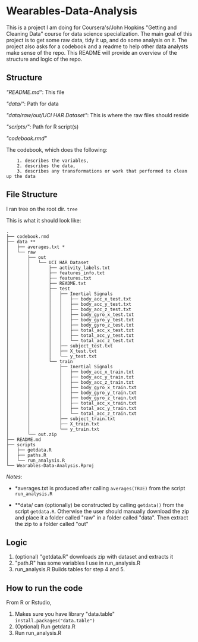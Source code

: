 # Wearables-Data-Analysis

This is a project I am doing for Coursera's/John Hopkins "Getting and Cleaning Data" course for data science specialization.
The main goal of this project is to get some raw data, tidy it up, and do some analysis on it. The project also asks for a codebook and a readme to help other data analysts make sense of the repo.
This README will provide an overview of the structure and logic of the repo.

## Structure

_"README.md"_: This file

_"data/"_: Path for data

_"data/raw/out/UCI HAR Dataset"_: This is where the raw files should reside

_"scripts/"_: Path for R script(s)

_"codebook.rmd"_

The codebook, which does the following:

        1. describes the variables,
        2. describes the data,
        3. describes any transformations or work that performed to clean up the data 

## File Structure

I ran tree on the root dir.
`tree`

This is what it should look like:

<!-- language: lang-none -->
    .
    ├── codebook.rmd
    ├── data **
    │   ├── averages.txt *
    │   └── raw
    │       ├── out
    │       │   └── UCI HAR Dataset
    │       │       ├── activity_labels.txt
    │       │       ├── features_info.txt
    │       │       ├── features.txt
    │       │       ├── README.txt
    │       │       ├── test
    │       │       │   ├── Inertial Signals
    │       │       │   │   ├── body_acc_x_test.txt
    │       │       │   │   ├── body_acc_y_test.txt
    │       │       │   │   ├── body_acc_z_test.txt
    │       │       │   │   ├── body_gyro_x_test.txt
    │       │       │   │   ├── body_gyro_y_test.txt
    │       │       │   │   ├── body_gyro_z_test.txt
    │       │       │   │   ├── total_acc_x_test.txt
    │       │       │   │   ├── total_acc_y_test.txt
    │       │       │   │   └── total_acc_z_test.txt
    │       │       │   ├── subject_test.txt
    │       │       │   ├── X_test.txt
    │       │       │   └── y_test.txt
    │       │       └── train
    │       │           ├── Inertial Signals
    │       │           │   ├── body_acc_x_train.txt
    │       │           │   ├── body_acc_y_train.txt
    │       │           │   ├── body_acc_z_train.txt
    │       │           │   ├── body_gyro_x_train.txt
    │       │           │   ├── body_gyro_y_train.txt
    │       │           │   ├── body_gyro_z_train.txt
    │       │           │   ├── total_acc_x_train.txt
    │       │           │   ├── total_acc_y_train.txt
    │       │           │   └── total_acc_z_train.txt
    │       │           ├── subject_train.txt
    │       │           ├── X_train.txt
    │       │           └── y_train.txt
    │       └── out.zip
    ├── README.md
    ├── scripts
    │   ├── getdata.R
    │   ├── paths.R
    │   └── run_analysis.R
    └── Wearables-Data-Analysis.Rproj
     
 *Notes*:
 
 * *averages.txt is produced after calling `averages(TRUE)` from the script `run_analysis.R`
 
 * **data/ can (optionally) be constructed by calling `getdata()` from the script `getdata.R`. Otherwise the user should manually download the zip and place it a folder called "raw" in a folder called "data". Then extract the zip to a folder called "out"
 
## Logic

1. (optional) "getdata.R" downloads zip with dataset and extracts it
2. "path.R" has some variables I use in run_analysis.R
3. run_analysis.R Builds tables for step 4 and 5. 


## How to run the code

From R or Rstudio,
1. Makes sure you have library "data.table"
`install.packages("data.table")`
2. (Optional) Run getdata.R
3. Run run_analysis.R
